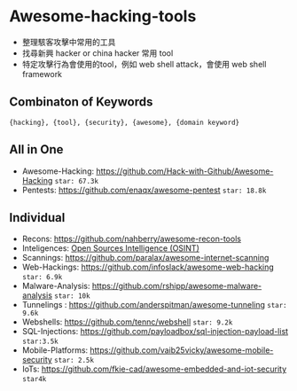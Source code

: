 # Awesome-hacking-tools
- 整理駭客攻擊中常用的工具
- 找尋新興 hacker or china hacker 常用 tool
- 特定攻擊行為會使用的tool，例如 web shell attack，會使用 web shell framework 

## Combinaton of Keywords
    {hacking}, {tool}, {security}, {awesome}, {domain keyword} 
## All in One
- Awesome-Hacking: https://github.com/Hack-with-Github/Awesome-Hacking `star: 67.3k`
- Pentests: https://github.com/enaqx/awesome-pentest  `star: 18.8k`

## Individual
- Recons: https://github.com/nahberry/awesome-recon-tools
- Inteligences: [Open Sources Intelligence (OSINT)](https://github.com/enaqx/awesome-pentest#open-sources-intelligence-osint)
- Scannings: https://github.com/paralax/awesome-internet-scanning
- Web-Hackings: https://github.com/infoslack/awesome-web-hacking  `star: 6.9k`
- Malware-Analysis: https://github.com/rshipp/awesome-malware-analysis `star: 10k`
- Tunnelings : https://github.com/anderspitman/awesome-tunneling   `star: 9.6k`
- Webshells: https://github.com/tennc/webshell   `star: 9.2k`
- SQL-Injections: https://github.com/payloadbox/sql-injection-payload-list `star:3.5k`
- Mobile-Platforms: https://github.com/vaib25vicky/awesome-mobile-security  `star: 2.5k`
- IoTs: https://github.com/fkie-cad/awesome-embedded-and-iot-security `star4k` 
